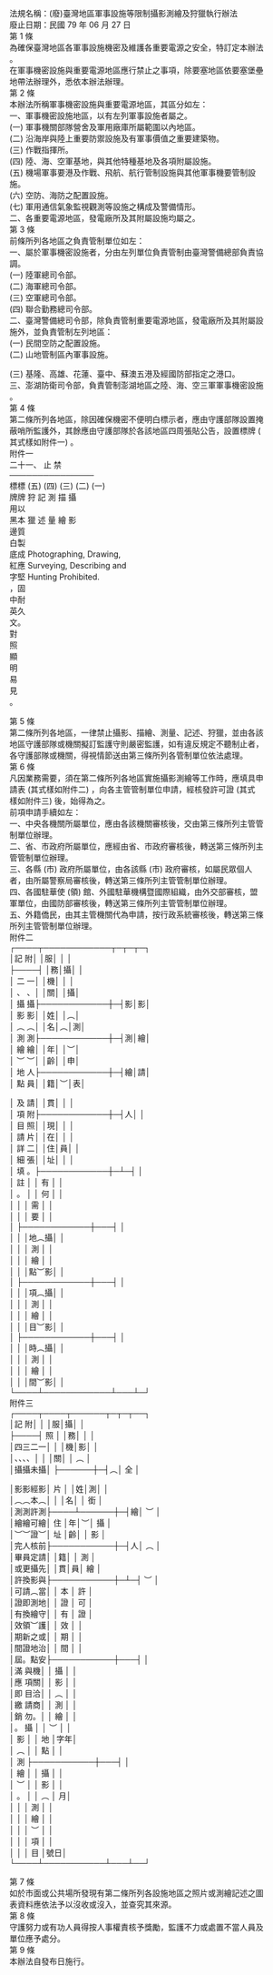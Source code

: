 法規名稱：(廢)臺灣地區軍事設施等限制攝影測繪及狩獵執行辦法  
廢止日期：民國 79 年 06 月 27 日  
第 1 條  
為確保臺灣地區各軍事設施機密及維護各重要電源之安全，特訂定本辦法  
。  
在軍事機密設施與重要電源地區應行禁止之事項，除要塞地區依要塞堡壘  
地帶法辦理外，悉依本辦法辦理。  
第 2 條  
本辦法所稱軍事機密設施與重要電源地區，其區分如左：  
一、軍事機密設施地區，以有左列軍事設施者屬之。  
(一) 軍事機關部隊營舍及軍用廠庫所屬範圍以內地區。  
(二) 沿海岸與陸上重要防禦設施及有軍事價值之重要建築物。  
(三) 作戰指揮所。  
(四) 陸、海、空軍基地，與其他特種基地及各項附屬設施。  
(五) 機場軍事要港及作戰、飛航、航行管制設施與其他軍事機要管制設  
施。  
(六) 空防、海防之配置設施。  
(七) 軍用通信氣象監視觀測等設施之構成及警備情形。  
二、各重要電源地區，發電廠所及其附屬設施均屬之。  
第 3 條  
前條所列各地區之負責管制單位如左：  
一、屬於軍事機密設施者，分由左列單位負責管制由臺灣警備總部負責協  
調。  
(一) 陸軍總司令部。  
(二) 海軍總司令部。  
(三) 空軍總司令部。  
(四) 聯合勤務總司令部。  
二、臺灣警備總司令部，除負責管制重要電源地區，發電廠所及其附屬設  
施外，並負責管制左列地區：  
(一) 民間空防之配置設施。  
(二) 山地管制區內軍事設施。  


(三) 基隆、高雄、花蓮、臺中、蘇澳五港及經國防部指定之港口。  
三、澎湖防衛司令部，負責管制澎湖地區之陸、海、空三軍軍事機密設施  
。  
第 4 條  
第二條所列各地區，除因確保機密不便明白標示者，應由守護部隊設置掩  
蔽哨所監護外，其餘應由守護部隊於各該地區四周張貼公告，設置標牌 (  
其式樣如附件一) 。  
附件一  
二十一、 止 禁  
───────────────  
標標 (五) (四) (三) (二) (一)  
牌牌 狩 記 測 描 攝  
用以  
黑本 獵 述 量 繪 影  
邊質  
白製  
底成 Photographing, Drawing,  
紅應 Surveying, Describing and  
字堅 Hunting Prohibited.  
，固  
中耐  
英久  
文。  
對  
照  
顯  
明  
易  
見  
。  


第 5 條  
第二條所列各地區，一律禁止攝影、描繪、測量、記述、狩獵，並由各該  
地區守護部隊或機關擬訂監護守則嚴密監護，如有違反規定不聽制止者，  
各守護部隊或機關，得視情節送由第三條所列各管制單位依法處理。  
第 6 條  
凡因業務需要，須在第二條所列各地區實施攝影測繪等工作時，應填具申  
請表 (其式樣如附件二) ，向各主管管制單位申請，經核發許可證 (其式  
樣如附件三) 後，始得為之。  
前項申請手續如左：  
一、中央各機關所屬單位，應由各該機關審核後，交由第三條所列主管管  
制單位辦理。  
二、省、市政府所屬單位，應經由省、市政府審核後，轉送第三條所列主  
管管制單位辦理。  
三、各縣 (市) 政府所屬單位，由各該縣 (市) 政府審核，如屬民眾個人  
者，由所屬警察局審核後，轉送第三條所列主管管制單位辦理。  
四、各國駐華使 (領) 館、外國駐華機構暨國際組織，由外交部審核，盟  
軍單位，由國防部審核後，轉送第三條所列主管管制單位辦理。  
五、外籍僑民，由其主管機關代為申請，按行政系統審核後，轉送第三條  
所列主管管制單位辦理。  
附件二  
┌────┬────────────┬─┬─┬─┐  
│記 附│ │服│ │ │  
├────┤ │務│攝│ │  
│ 二 一│ │機│ │ │  
│ 、 、│ │關│ │攝│  
│ 攝 攝├────────────┼─┤影│影│  
│ 影 影│ │姓│ │︵│  
│ ︵ ︵│ │名│︵│測│  
│ 測 測├────────────┼─┤測│繪│  
│ 繪 繪│ │年│ │︶│  
│ ︶ ︶│ │齡│ │申│  
│ 地 人├────────────┼─┤繪│請│  
│ 點 員│ │籍│︶│表│  


│ 及 請│ │貫│ │ │  
│ 項 附├────────────┼─┤人│ │  
│ 目 照│ │現│ │ │  
│ 請 片│ │在│ │ │  
│ 詳 二│ │住│員│ │  
│ 細 張│ │址│ │ │  
│ 填 。├────────────┼─┴─┤ │  
│ 註 │ │ 有 │ │  
│ 。 │ │ 何 │ │  
│ │ │ 需 │ │  
│ │ │ 要 │ │  
│ ├────────────┼───┤ │  
│ │ │地︵攝│ │  
│ │ │ 測 │ │  
│ │ │ 繪 │ │  
│ │ │點︶影│ │  
│ ├────────────┼───┤ │  
│ │ │項︵攝│ │  
│ │ │ 測 │ │  
│ │ │ 繪 │ │  
│ │ │目︶影│ │  
│ ├────────────┼───┤ │  
│ │ │時︵攝│ │  
│ │ │ 測 │ │  
│ │ │ 繪 │ │  
│ │ │間︶影│ │  
└────┴────────────┴───┴─┘  
附件三  
┌────┬────┬──────┬─┬─┬──┐  
│記 附│ │ │服│攝│ │  
├────┤ 照 │ │務│ │ │  
│四三二一│ │ │機│影│ │  
│、、、、│ │ │關│ │ ︵ │  
│攝攝未攝│ ├──────┼─┤︵│ 全 │  


│影影經影│ 片 │ │姓│測│ │  
│︵︵本︵│ │ │名│ │ 銜 │  
│測測許測├────┴──────┼─┤繪│ ︶ │  
│繪繪可繪│ 住 │年│︶│ 攝 │  
│︶︶證︶│ 址 │齡│ │ 影 │  
│完人核前├───────────┼─┤人│ ︵ │  
│畢員定請│ │籍│ │ 測 │  
│或更攝先│ │貫│員│ 繪 │  
│許換影與├───────────┼─┴─┤ ︶ │  
│可請︵當│ │ 本 │ 許 │  
│證即測地│ │ 證 │ 可 │  
│有換繪守│ │ 有 │ 證 │  
│效領︶護│ │ 效 │ │  
│期新之或│ │ 期 │ │  
│間證地治│ │ 間 │ │  
│屆。點安├───────────┼───┤ │  
│滿 與機│ │ 攝 │ │  
│應 項關│ │ 影 │ │  
│即 目洽│ │ ︵ │ │  
│繳 請商│ │ 測 │ │  
│銷 勿。│ │ 繪 │ │  
│。 攝 │ │ ︶ │ │  
│ 影 │ │ 地 │字年│  
│ ︵ │ │ 點 │ │  
│ 測 ├───────────┼───┤ │  
│ 繪 │ │ 攝 │ │  
│ ︶ │ │ 影 │ │  
│ 。 │ │ ︵ │ 月│  
│ │ │ 測 │ │  
│ │ │ 繪 │ │  
│ │ │ ︶ │ │  
│ │ │ 項 │ │  
│ │ │ 目 │號日│  
└────┴───────────┴───┴──┘  


第 7 條  
如於市面或公共場所發現有第二條所列各設施地區之照片或測繪記述之圖  
表資料應依法予以沒收或沒入，並查究其來源。  
第 8 條  
守護努力或有功人員得按人事權責核予獎勵，監護不力或處置不當人員及  
單位應予處分。  
第 9 條  
本辦法自發布日施行。  


